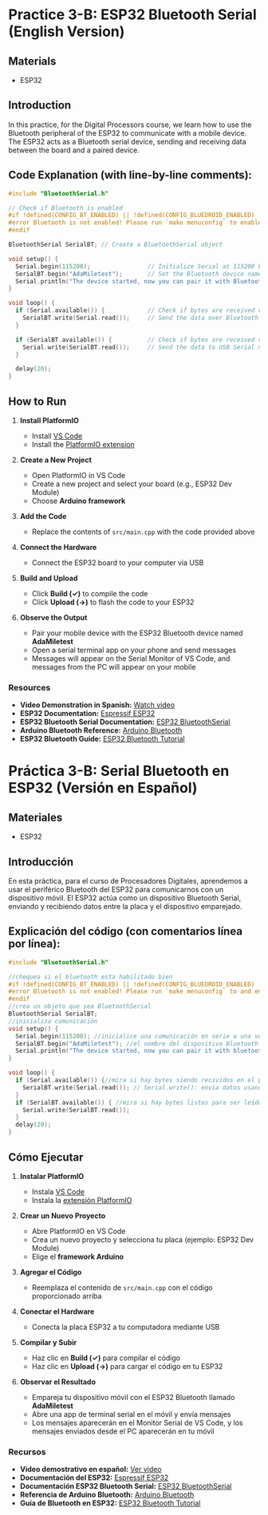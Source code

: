 # Practice 3-B: ESP32 Bluetooth Serial (English Version)

## Materials
- ESP32

## Introduction
In this practice, for the Digital Processors course, we learn how to use the Bluetooth peripheral of the ESP32 to communicate with a mobile device. The ESP32 acts as a Bluetooth serial device, sending and receiving data between the board and a paired device.

## Code Explanation (with line-by-line comments):
```cpp
#include "BluetoothSerial.h"

// Check if Bluetooth is enabled
#if !defined(CONFIG_BT_ENABLED) || !defined(CONFIG_BLUEDROID_ENABLED)
#error Bluetooth is not enabled! Please run `make menuconfig` to enable it
#endif

BluetoothSerial SerialBT; // Create a BluetoothSerial object

void setup() {
  Serial.begin(115200);                // Initialize Serial at 115200 bps
  SerialBT.begin("AdaMiletest");       // Set the Bluetooth device name
  Serial.println("The device started, now you can pair it with Bluetooth!");
}

void loop() {
  if (Serial.available()) {            // Check if bytes are received via USB Serial
    SerialBT.write(Serial.read());     // Send the data over Bluetooth
  }

  if (SerialBT.available()) {          // Check if bytes are received via Bluetooth
    Serial.write(SerialBT.read());     // Send the data to USB Serial monitor
  }

  delay(20);
}
```
## How to Run

1. **Install PlatformIO**
   - Install [VS Code](https://code.visualstudio.com/)
   - Install the [PlatformIO extension](https://platformio.org/install/ide?install=vscode)

2. **Create a New Project**
   - Open PlatformIO in VS Code
   - Create a new project and select your board (e.g., ESP32 Dev Module)
   - Choose **Arduino framework**

3. **Add the Code**
   - Replace the contents of `src/main.cpp` with the code provided above

4. **Connect the Hardware**
   - Connect the ESP32 board to your computer via USB

5. **Build and Upload**
   - Click **Build (✓)** to compile the code
   - Click **Upload (→)** to flash the code to your ESP32

6. **Observe the Output**
   - Pair your mobile device with the ESP32 Bluetooth device named **AdaMiletest**
   - Open a serial terminal app on your phone and send messages
   - Messages will appear on the Serial Monitor of VS Code, and messages from the PC will appear on your mobile


### Resources
- **Video Demonstration in Spanish:** [Watch video](assets/practica3Bvideo.mp4)
- **ESP32 Documentation:** [Espressif ESP32](https://docs.espressif.com/projects/esp-idf/en/stable/esp32/index.html)  
- **ESP32 Bluetooth Serial Documentation:** [ESP32 BluetoothSerial](https://github.com/espressif/arduino-esp32/tree/master/libraries/BluetoothSerial)  
- **Arduino Bluetooth Reference:** [Arduino Bluetooth](https://docs.arduino.cc/libraries/bluetoothserial/)  
- **ESP32 Bluetooth Guide:** [ESP32 Bluetooth Tutorial](https://randomnerdtutorials.com/esp32-bluetooth-classic-arduino-ide/)  

# Práctica 3-B: Serial Bluetooth en ESP32 (Versión en Español)

## Materiales
- ESP32

## Introducción

En esta práctica, para el curso de Procesadores Digitales, aprendemos a usar el periférico Bluetooth del ESP32 para comunicarnos con un dispositivo móvil. El ESP32 actúa como un dispositivo Bluetooth Serial, enviando y recibiendo datos entre la placa y el dispositivo emparejado.


## Explicación del código (con comentarios línea por línea):
```cpp
#include "BluetoothSerial.h"

//chequea si el bluetooth esta habilitado bien
#if !defined(CONFIG_BT_ENABLED) || !defined(CONFIG_BLUEDROID_ENABLED)
#error Bluetooth is not enabled! Please run `make menuconfig` to and enable it
#endif
//crea un objeto que sea BluetoothSerial
BluetoothSerial SerialBT;
//inicializa comunicación
void setup() {
  Serial.begin(115200); //inicialice una comunicación en serie a una velocidad de transmisión de 115200
  SerialBT.begin("AdaMiletest"); //el nombre del dispositivo Bluetooth del ESP32 
  Serial.println("The device started, now you can pair it with bluetooth!");
}

void loop() {
  if (Serial.available()) {//mira si hay bytes siendo recividos en el puerto serie si los hay envia la información al dispositivo conectado
    SerialBT.write(Serial.read()); // Serial.write(): envia datos usando el puerto serie bluetooth, Serial.read(): envia los datos recibidos
  }
  if (SerialBT.available()) { //mira si hay bytes listos para ser leídos en el puerto serie bluetooth, si los hay se escribirán por el monitor
    Serial.write(SerialBT.read());
  }
  delay(20);
}
```
## Cómo Ejecutar

1. **Instalar PlatformIO**
   - Instala [VS Code](https://code.visualstudio.com/)
   - Instala la [extensión PlatformIO](https://platformio.org/install/ide?install=vscode)

2. **Crear un Nuevo Proyecto**
   - Abre PlatformIO en VS Code
   - Crea un nuevo proyecto y selecciona tu placa (ejemplo: ESP32 Dev Module)
   - Elige el **framework Arduino**

3. **Agregar el Código**
   - Reemplaza el contenido de `src/main.cpp` con el código proporcionado arriba

4. **Conectar el Hardware**
   - Conecta la placa ESP32 a tu computadora mediante USB

5. **Compilar y Subir**
   - Haz clic en **Build (✓)** para compilar el código
   - Haz clic en **Upload (→)** para cargar el código en tu ESP32

6. **Observar el Resultado**
   - Empareja tu dispositivo móvil con el ESP32 Bluetooth llamado **AdaMiletest**
   - Abre una app de terminal serial en el móvil y envía mensajes
   - Los mensajes aparecerán en el Monitor Serial de VS Code, y los mensajes enviados desde el PC aparecerán en tu móvil

### Recursos
- **Video demostrativo en español:** [Ver video](assets/practica3Bvideo.mp4)
- **Documentación del ESP32:** [Espressif ESP32](https://docs.espressif.com/projects/esp-idf/en/stable/esp32/index.html)  
- **Documentación ESP32 Bluetooth Serial:** [ESP32 BluetoothSerial](https://github.com/espressif/arduino-esp32/tree/master/libraries/BluetoothSerial)  
- **Referencia de Arduino Bluetooth:** [Arduino Bluetooth](https://docs.arduino.cc/libraries/bluetoothserial/)  
- **Guía de Bluetooth en ESP32:** [ESP32 Bluetooth Tutorial](https://randomnerdtutorials.com/esp32-bluetooth-classic-arduino-ide/)  



